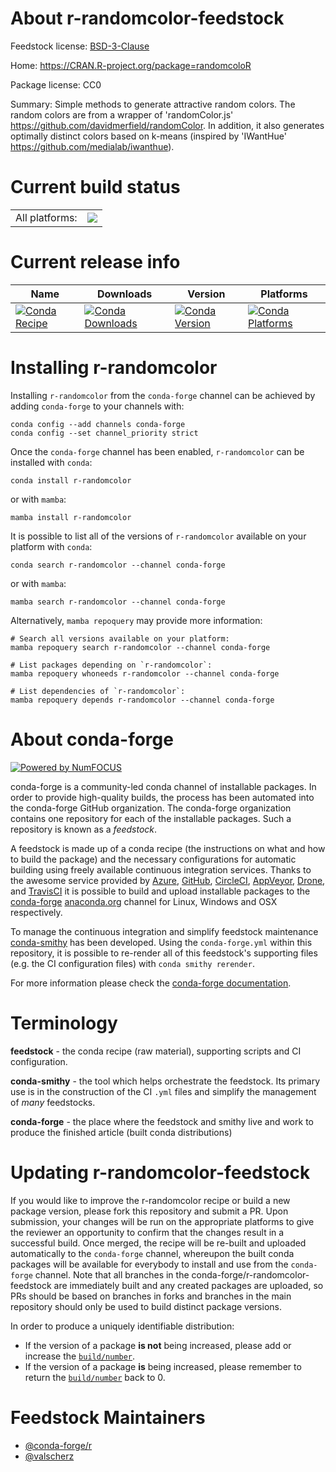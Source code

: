About r-randomcolor-feedstock
=============================

Feedstock license: [BSD-3-Clause](https://github.com/conda-forge/r-randomcolor-feedstock/blob/main/LICENSE.txt)

Home: https://CRAN.R-project.org/package=randomcoloR

Package license: CC0

Summary: Simple methods to generate attractive random colors. The random colors are from a wrapper of 'randomColor.js' <https://github.com/davidmerfield/randomColor>. In addition, it also generates optimally distinct colors based on k-means (inspired by 'IWantHue' <https://github.com/medialab/iwanthue>).

Current build status
====================


<table><tr><td>All platforms:</td>
    <td>
      <a href="https://dev.azure.com/conda-forge/feedstock-builds/_build/latest?definitionId=7285&branchName=main">
        <img src="https://dev.azure.com/conda-forge/feedstock-builds/_apis/build/status/r-randomcolor-feedstock?branchName=main">
      </a>
    </td>
  </tr>
</table>

Current release info
====================

| Name | Downloads | Version | Platforms |
| --- | --- | --- | --- |
| [![Conda Recipe](https://img.shields.io/badge/recipe-r--randomcolor-green.svg)](https://anaconda.org/conda-forge/r-randomcolor) | [![Conda Downloads](https://img.shields.io/conda/dn/conda-forge/r-randomcolor.svg)](https://anaconda.org/conda-forge/r-randomcolor) | [![Conda Version](https://img.shields.io/conda/vn/conda-forge/r-randomcolor.svg)](https://anaconda.org/conda-forge/r-randomcolor) | [![Conda Platforms](https://img.shields.io/conda/pn/conda-forge/r-randomcolor.svg)](https://anaconda.org/conda-forge/r-randomcolor) |

Installing r-randomcolor
========================

Installing `r-randomcolor` from the `conda-forge` channel can be achieved by adding `conda-forge` to your channels with:

```
conda config --add channels conda-forge
conda config --set channel_priority strict
```

Once the `conda-forge` channel has been enabled, `r-randomcolor` can be installed with `conda`:

```
conda install r-randomcolor
```

or with `mamba`:

```
mamba install r-randomcolor
```

It is possible to list all of the versions of `r-randomcolor` available on your platform with `conda`:

```
conda search r-randomcolor --channel conda-forge
```

or with `mamba`:

```
mamba search r-randomcolor --channel conda-forge
```

Alternatively, `mamba repoquery` may provide more information:

```
# Search all versions available on your platform:
mamba repoquery search r-randomcolor --channel conda-forge

# List packages depending on `r-randomcolor`:
mamba repoquery whoneeds r-randomcolor --channel conda-forge

# List dependencies of `r-randomcolor`:
mamba repoquery depends r-randomcolor --channel conda-forge
```


About conda-forge
=================

[![Powered by
NumFOCUS](https://img.shields.io/badge/powered%20by-NumFOCUS-orange.svg?style=flat&colorA=E1523D&colorB=007D8A)](https://numfocus.org)

conda-forge is a community-led conda channel of installable packages.
In order to provide high-quality builds, the process has been automated into the
conda-forge GitHub organization. The conda-forge organization contains one repository
for each of the installable packages. Such a repository is known as a *feedstock*.

A feedstock is made up of a conda recipe (the instructions on what and how to build
the package) and the necessary configurations for automatic building using freely
available continuous integration services. Thanks to the awesome service provided by
[Azure](https://azure.microsoft.com/en-us/services/devops/), [GitHub](https://github.com/),
[CircleCI](https://circleci.com/), [AppVeyor](https://www.appveyor.com/),
[Drone](https://cloud.drone.io/welcome), and [TravisCI](https://travis-ci.com/)
it is possible to build and upload installable packages to the
[conda-forge](https://anaconda.org/conda-forge) [anaconda.org](https://anaconda.org/)
channel for Linux, Windows and OSX respectively.

To manage the continuous integration and simplify feedstock maintenance
[conda-smithy](https://github.com/conda-forge/conda-smithy) has been developed.
Using the ``conda-forge.yml`` within this repository, it is possible to re-render all of
this feedstock's supporting files (e.g. the CI configuration files) with ``conda smithy rerender``.

For more information please check the [conda-forge documentation](https://conda-forge.org/docs/).

Terminology
===========

**feedstock** - the conda recipe (raw material), supporting scripts and CI configuration.

**conda-smithy** - the tool which helps orchestrate the feedstock.
                   Its primary use is in the construction of the CI ``.yml`` files
                   and simplify the management of *many* feedstocks.

**conda-forge** - the place where the feedstock and smithy live and work to
                  produce the finished article (built conda distributions)


Updating r-randomcolor-feedstock
================================

If you would like to improve the r-randomcolor recipe or build a new
package version, please fork this repository and submit a PR. Upon submission,
your changes will be run on the appropriate platforms to give the reviewer an
opportunity to confirm that the changes result in a successful build. Once
merged, the recipe will be re-built and uploaded automatically to the
`conda-forge` channel, whereupon the built conda packages will be available for
everybody to install and use from the `conda-forge` channel.
Note that all branches in the conda-forge/r-randomcolor-feedstock are
immediately built and any created packages are uploaded, so PRs should be based
on branches in forks and branches in the main repository should only be used to
build distinct package versions.

In order to produce a uniquely identifiable distribution:
 * If the version of a package **is not** being increased, please add or increase
   the [``build/number``](https://docs.conda.io/projects/conda-build/en/latest/resources/define-metadata.html#build-number-and-string).
 * If the version of a package **is** being increased, please remember to return
   the [``build/number``](https://docs.conda.io/projects/conda-build/en/latest/resources/define-metadata.html#build-number-and-string)
   back to 0.

Feedstock Maintainers
=====================

* [@conda-forge/r](https://github.com/conda-forge/r/)
* [@valscherz](https://github.com/valscherz/)


